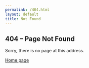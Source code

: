 ```yaml
---
permalink: /404.html
layout: default
title: Not Found
---
```


## 404 – Page Not Found

Sorry, there is no page at this address.

[Home page](/)
